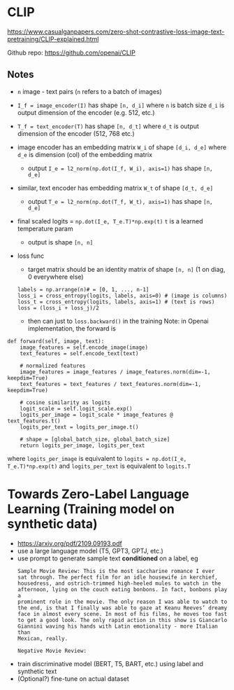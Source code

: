 # CLIP
https://www.casualganpapers.com/zero-shot-contrastive-loss-image-text-pretraining/CLIP-explained.html

Github repo: https://github.com/openai/CLIP

## Notes
- `n` image - text pairs (`n` refers to a batch of images)
- `I_f = image_encoder(I)` has shape `[n, d_i]` where `n` is batch size `d_i` is output dimension of the encoder (e.g. 512, etc.)
- `T_f = text_encoder(T)` has shape `[n, d_t]` where `d_t` is output dimension of the encoder (512, 768 etc.)
- image encoder has an embedding matrix `W_i` of shape `[d_i, d_e]` where `d_e` is dimension (col) of the embedding matrix
  - output `I_e = l2_norm(np.dot(I_f, W_i), axis=1)` has shape `[n, d_e]`
- similar, text encoder has embedding matrix `W_t` of shape `[d_t, d_e]`
  - output `T_e = l2_norm(np.dot(T_f, W_t), axis=1)` has shape `[n, d_e]`

- final scaled logits = `np.dot(I_e, T_e.T)*np.exp(t)` `t` is a learned temperature param
  - output is shape `[n, n]`
  
- loss func 
  - target matrix should be an identity matrix of shape `[n, n]` (1 on diag, 0 everywhere else)
  ```
  labels = np.arrange(n)# = [0, 1, ..., n-1]
  loss_i = cross_entropy(logits, labels, axis=0) # (image is columns)
  loss_t = cross_entropy(logits, labels, axis=1) # (text is rows)
  loss = (loss_i + loss_j)/2
  ```
  - then can just to `loss.backward()` in the training
Note: in Openai implementation, the forward is 
```
def forward(self, image, text):
    image_features = self.encode_image(image)
    text_features = self.encode_text(text)

    # normalized features
    image_features = image_features / image_features.norm(dim=-1, keepdim=True)
    text_features = text_features / text_features.norm(dim=-1, keepdim=True)

    # cosine similarity as logits
    logit_scale = self.logit_scale.exp()
    logits_per_image = logit_scale * image_features @ text_features.t()
    logits_per_text = logits_per_image.t()

    # shape = [global_batch_size, global_batch_size]
    return logits_per_image, logits_per_text
```
where `logits_per_image` is equivalent to `logits = np.dot(I_e, T_e.T)*np.exp(t)` and `logits_per_text` is equivalent to `logits.T`

# Towards Zero-Label Language Learning (Training model on synthetic data)
- https://arxiv.org/pdf/2109.09193.pdf
- use a large language model (T5, GPT3, GPTJ, etc.)
- use prompt to generate sample text **conditioned** on a label, eg
  ```
  Sample Movie Review: This is the most saccharine romance I ever
  sat through. The perfect film for an idle housewife in kerchief,
  housedress, and ostrich-trimmed high-heeled mules to watch in the
  afternoon, lying on the couch eating bonbons. In fact, bonbons play a
  prominent role in the movie. The only reason I was able to watch to
  the end, is that I finally was able to gaze at Keanu Reeves’ dreamy
  face in almost every scene. In most of his films, he moves too fast
  to get a good look. The only rapid action in this show is Giancarlo
  Giannini waving his hands with Latin emotionality - more Italian than
  Mexican, really.
  
  Negative Movie Review:
  ```
- train discriminative model (BERT, T5, BART, etc.) using label and synthetic text
- (Optional?) fine-tune on actual dataset
